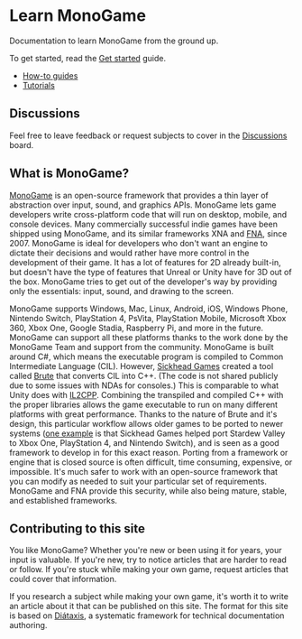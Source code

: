 # Learn MonoGame

Documentation to learn MonoGame from the ground up.

To get started, read the [Get started](https://learn-monogame.github.io/how-to/get-started/) guide.

* [How-to guides](https://learn-monogame.github.io/how-to/)
* [Tutorials](https://learn-monogame.github.io/tutorial/)

## Discussions

Feel free to leave feedback or request subjects to cover in the [Discussions](https://github.com/learn-monogame/learn-monogame.github.io/discussions) board.

## What is MonoGame?

[MonoGame](https://www.monogame.net/) is an open-source framework that provides a thin layer of abstraction over input, sound, and graphics APIs. MonoGame lets game developers write cross-platform code that will run on desktop, mobile, and console devices. Many commercially successful indie games have been shipped using MonoGame, and its similar frameworks XNA and [FNA](https://fna-xna.github.io/), since 2007. MonoGame is ideal for developers who don't want an engine to dictate their decisions and would rather have more control in the development of their game. It has a lot of features for 2D already built-in, but doesn't have the type of features that Unreal or Unity have for 3D out of the box. MonoGame tries to get out of the developer's way by providing only the essentials: input, sound, and drawing to the screen.

MonoGame supports Windows, Mac, Linux, Android, iOS, Windows Phone, Nintendo Switch, PlayStation 4, PsVita, PlayStation Mobile, Microsoft Xbox 360, Xbox One, Google Stadia, Raspberry Pi, and more in the future. MonoGame can support all these platforms thanks to the work done by the MonoGame Team and support from the community. MonoGame is built around C#, which means the executable program is compiled to Common Intermediate Language (CIL). However, [Sickhead Games](https://www.sickheadgames.com/) created a tool called [Brute](http://brute.rocks/) that converts CIL into C++. (The code is not shared publicly due to some issues with NDAs for consoles.) This is comparable to what Unity does with [IL2CPP](https://docs.unity3d.com/Manual/IL2CPP.html). Combining the transpiled and compiled C++ with the proper libraries allows the game executable to run on many different platforms with great performance. Thanks to the nature of Brute and it's design, this particular workflow allows older games to be ported to newer systems ([one example](https://twitter.com/sickhead/status/730783172602929152) is that Sickhead Games helped port Stardew Valley to Xbox One, PlayStation 4, and Nintendo Switch), and is seen as a good framework to develop in for this exact reason. Porting from a framework or engine that is closed source is often difficult, time consuming, expensive, or impossible. It's much safer to work with an open-source framework that you can modify as needed to suit your particular set of requirements. MonoGame and FNA provide this security, while also being mature, stable, and established frameworks.

## Contributing to this site

You like MonoGame? Whether you're new or been using it for years, your input is valuable. If you're new, try to notice articles that are harder to read or follow. If you're stuck while making your own game, request articles that could cover that information.

If you research a subject while making your own game, it's worth it to write an article about it that can be published on this site. The format for this site is based on [Diátaxis](https://diataxis.fr/), a systematic framework for technical documentation authoring.
